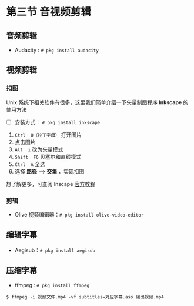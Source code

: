 # 第三节 音视频剪辑

## 音频剪辑

- Audacity : `# pkg install audacity`

## 视频剪辑

### 扣图

Unix 系统下相关软件有很多，这里我们简单介绍一下矢量制图程序 **Inkscape** 的使用方法

- [ ] 安装方式： `# pkg install inkscape`

1. `Ctrl  O（拉丁字母）` 打开图片
2. 点击图片
3. `Alt  i` 改为矢量模式
4. `Shift  F6` 贝塞尔和直线模式
5. `Ctrl  A` 全选
6. 选择 **路径** --> **交集** ，实现扣图

想了解更多，可查阅 Inscape [官方教程](https://inkscape.org/zh-hans/learn/tutorials/)


### 剪辑

- Olive 视频编辑器：`# pkg install olive-video-editor`

## 编辑字幕

- Aegisub：`# pkg install aegisub`

## 压缩字幕

- ffmpeg : `# pkg install ffmpeg`

`$ ffmpeg -i 视频文件.mp4 -vf subtitles=对应字幕.ass 输出视频.mp4`
